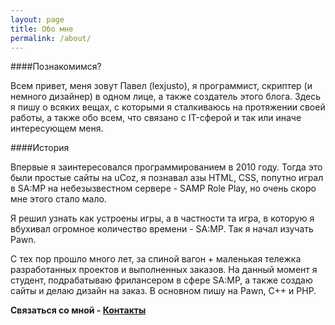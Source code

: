 ```yaml
---
layout: page
title: Обо мне
permalink: /about/
---
```


####Познакомимся?

Всем привет, меня зовут Павел (lexjusto), я программист, скриптер (и немного дизайнер) в одном лице, а также создатель этого блога. Здесь я пишу о всяких вещах, с которыми я сталкиваюсь на протяжении своей работы, а также обо всем, что связано с IT-сферой и так или иначе интересующем меня.

####История

Впервые я заинтересовался программированием в 2010 году. Тогда это были простые сайты на uCoz, я познавал азы HTML, CSS, попутно играл в SA:MP на небезызвестном сервере - SAMP Role Play, но очень скоро мне этого стало мало.

Я решил узнать как устроены игры, а в частности та игра, в которую я вбухивал огромное количество времени - SA:MP. Так я начал изучать Pawn.

C тех пор прошло много лет, за спиной вагон + маленькая тележка разработанных проектов и выполненных заказов. На данный момент я студент, подрабатываю фрилансером в сфере SA:MP, а также создаю сайты и делаю дизайн на заказ. В основном пишу на Pawn, C++ и PHP.

**Связаться со мной - [Контакты](https://www.google.com)**
